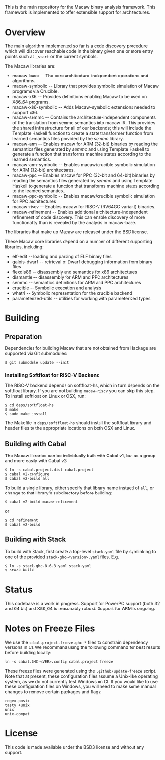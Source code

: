 This is the main repository for the Macaw binary analysis framework.
This framework is implemented to offer extensible support for
architectures.

# Overview

The main algorithm implemented so far is a code discovery procedure
which will discover reachable code in the binary given one or more
entry points such as `_start` or the current symbols.

The Macaw libraries are:

* macaw-base -- The core architecture-independent operations and
  algorithms.
* macaw-symbolic -- Library that provides symbolic simulation of Macaw
  programs via Crucible.
* macaw-x86 -- Provides definitions enabling Macaw to be used on
  X86_64 programs.
* macaw-x86-symbolic -- Adds Macaw-symbolic extensions needed to
  support x86.
* macaw-semmc -- Contains the architecture-independent components of
  the translation from semmc semantics into macaw IR.  This provides
  the shared infrastructure for all of our backends; this will include
  the Template Haskell function to create a state transformer function
  from learned semantics files provided by the _semmc_ library.
* macaw-arm -- Enables macaw for ARM (32-bit) binaries by reading the
  semantics files generated by _semmc_ and using Template Haskell to
  generate a function that transforms machine states according to the
  learned semantics.
* macaw-arm-symbolic -- Enables macaw/crucible symbolic simulation for
  ARM (32-bit) architectures.
* macaw-ppc -- Enables macaw for PPC (32-bit and 64-bit) binaries by reading the
  semantics files generated by _semmc_ and using Template Haskell to
  generate a function that transforms machine states according to the
  learned semantics..
* macaw-ppc-symbolic -- Enables macaw/crucible symbolic simulation for
  PPC architectures
* macaw-riscv -- Enables macaw for RISC-V (RV64GC variant) binaries.
* macaw-refinement -- Enables additional architecture-independent
  refinement of code discovery.  This can enable discovery of more
  functionality than is revealed by the analysis in macaw-base.

The libraries that make up Macaw are released under the BSD license.

These Macaw core libraries depend on a number of different supporting libraries, including:

* elf-edit -- loading and parsing of ELF binary files
* galois-dwarf -- retrieval of Dwarf debugging information from binary files
* flexdis86 -- disassembly and semantics for x86 architectures
* dismantle -- disassembly for ARM and PPC architectures
* semmc -- semantics definitions for ARM and PPC architectures
* crucible -- Symbolic execution and analysis
* what4 -- Symbolic representation for the crucible backend
* parameterized-utils -- utilities for working with parameterized types

# Building

## Preparation

Dependencies for building Macaw that are not obtained from Hackage are
supported via Git submodules:

    $ git submodule update --init

### Installing Softfloat for RISC-V Backend

The RISC-V backend depends on softfloat-hs, which in turn depends on the
softfloat library.  If you are not building `macaw-riscv` you can skip this
step.  To install softfloat on Linux or OSX, run:
```shell
$ cd deps/softfloat-hs
$ make
$ sudo make install
```

The Makefile in `deps/softfloat-hs` should install the softfloat library and
header files to the appropriate locations on both OSX and Linux.

## Building with Cabal

The Macaw libraries can be individually built with Cabal v1, but as a
group and more easily with Cabal v2:

    $ ln -s cabal.project.dist cabal.project
    $ cabal v2-configure
    $ cabal v2-build all

To build a single library, either specify that library name instaed of
`all`, or change to that library's subdirectory before building:

    $ cabal v2-build macaw-refinement

 or

    $ cd refinement
    $ cabal v2-build

## Building with Stack

To build with Stack, first create a top-level `stack.yaml` file by
symlinking to one of the provided `stack-ghc-<version>.yaml`
files. E.g.

    $ ln -s stack-ghc-8.6.3.yaml stack.yaml
    $ stack build

# Status

This codebase is a work in progress.  Support for PowerPC support
(both 32 and 64 bit) and X86_64 is reasonably robust.  Support for ARM
is ongoing.

# Notes on Freeze Files

We use the `cabal.project.freeze.ghc-*` files to constrain dependency versions
in CI. We recommand using the following command for best results before building
locally:

```
ln -s cabal.GHC-<VER>.config cabal.project.freeze
```

These freeze files were generated using the `.github/update-freeze` script.
Note that at present, these configuration files assume a Unix-like operating
system, as we do not currently test Windows on CI. If you would like to use
these configuration files on Windows, you will need to make some manual changes
to remove certain packages and flags:

```
regex-posix
tasty +unix
unix
unix-compat
```

# License

This code is made available under the BSD3 license and without any support.
